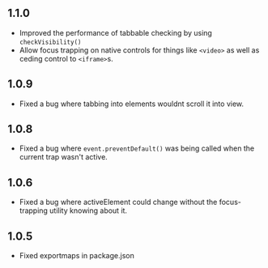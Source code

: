 ## 1.1.0

- Improved the performance of tabbable checking by using `checkVisibility()`
- Allow focus trapping on native controls for things like `<video>` as well as ceding control to `<iframe>`s.

## 1.0.9

- Fixed a bug where tabbing into elements wouldnt scroll it into view.

## 1.0.8

- Fixed a bug where `event.preventDefault()` was being called when the current trap wasn't active.

## 1.0.6

- Fixed a bug where activeElement could change without the focus-trapping utility knowing about it.

## 1.0.5

- Fixed exportmaps in package.json
